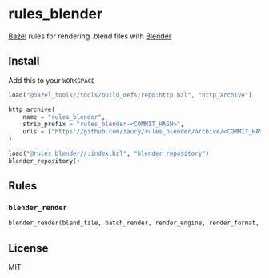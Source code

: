 # rules_blender

[Bazel](https://bazel.build) rules for rendering .blend files with [Blender](https://www.blender.org/)

## Install

Add this to your `WORKSPACE`

```python
load("@bazel_tools//tools/build_defs/repo:http.bzl", "http_archive")

http_archive(
    name = "rules_blender",
    strip_prefix = "rules_blender-<COMMIT_HASH>",
    urls = ["https://github.com/zaucy/rules_blender/archive/<COMMIT_HASH>.zip"],
)

load("@rules_blender//:index.bzl", "blender_repository")
blender_repository()
```

## Rules

### `blender_render`

```python
blender_render(blend_file, batch_render, render_engine, render_format, scene, frame_start, frame_end, blender_executable)
```

## License

MIT
